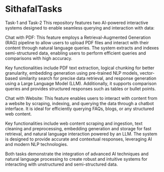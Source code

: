 # SithafalTasks
Task-1 and Task-2
This repository features two AI-powered interactive systems designed to enable seamless querying and interaction with data:

Chat with PDF:
This feature employs a Retrieval-Augmented Generation (RAG) pipeline to allow users to upload PDF files and interact with their content through natural language queries. The system extracts and indexes semi-structured data, enabling users to perform efficient queries and comparisons with high accuracy.

Key functionalities include PDF text extraction, logical chunking for better granularity, embedding generation using pre-trained NLP models, vector-based similarity search for precise data retrieval, and response generation using a Large Language Model (LLM). Additionally, it supports comparison queries and provides structured responses such as tables or bullet points.


Chat with Website:
This feature enables users to interact with content from a website by scraping, indexing, and querying the data through a chatbot interface. It is ideal for efficiently querying FAQs, blogs, or any structured web content.

Key functionalities include web content scraping and ingestion, text cleaning and preprocessing, embedding generation and storage for fast retrieval, and natural language interaction powered by an LLM. The system is designed to provide accurate and contextual responses, leveraging AI and modern NLP technologies.

Both tasks demonstrate the integration of advanced AI techniques and natural language processing to create robust and intuitive systems for interacting with unstructured and semi-structured data.
